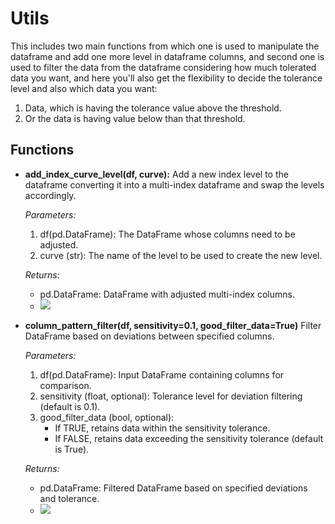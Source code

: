 # Utils
This includes two main functions from which one is used to manipulate the dataframe and add one more level in dataframe columns, and second one 
is used to filter the data from the dataframe considering how much tolerated data you want, and here you'll also get the flexibility to decide the tolerance level
and also which data you want:
1. Data, which is having the tolerance value above the threshold.
2. Or the data is having value below than that threshold.
## Functions
* **add_index_curve_level(df, curve):**
Add a new index level to the dataframe converting it into a multi-index dataframe and swap the levels accordingly.

    *Parameters:*
  1. df(pd.DataFrame): The DataFrame whose columns need to be adjusted.
  2. curve (str): The name of the level to be used to create the new level.
  
  *Returns:* 
  * pd.DataFrame: DataFrame with adjusted multi-index columns.
  * <img src="C:\Users\frank\OneDrive\Desktop\Capture.PNG"/>
      

* **column_pattern_filter(df, sensitivity=0.1, good_filter_data=True)**
Filter DataFrame based on deviations between specified columns.

    *Parameters:*
   1. df(pd.DataFrame): Input DataFrame containing columns for comparison.
   2. sensitivity (float, optional): Tolerance level for deviation filtering (default is 0.1).
   3. good_filter_data (bool, optional):
       * If TRUE, retains data within the sensitivity tolerance.
       * If FALSE, retains data exceeding the sensitivity tolerance (default is True).
    
   *Returns:*
    * pd.DataFrame: Filtered DataFrame based on specified deviations and tolerance.
    * <img src="C:\Users\frank\OneDrive\Desktop\Capture1.PNG"/>